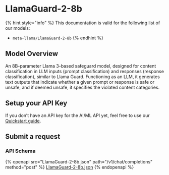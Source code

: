 # LlamaGuard-2-8b

{% hint style="info" %}
This documentation is valid for the following list of our models:

* `meta-llama/LlamaGuard-2-8b`
{% endhint %}

## Model Overview

An 8B-parameter Llama 3-based safeguard model, designed for content classification in LLM inputs (prompt classification) and responses (response classification), similar to Llama Guard. Functioning as an LLM, it generates text outputs that indicate whether a given prompt or response is safe or unsafe, and if deemed unsafe, it specifies the violated content categories.

## Setup your API Key

If you don’t have an API key for the AI/ML API yet, feel free to use our [Quickstart guide](https://docs.aimlapi.com/quickstart/setting-up).

## Submit a request

### API Schema

{% openapi src="LlamaGuard-2-8b.json" path="/v1/chat/completions" method="post" %}
[LlamaGuard-2-8b.json](LlamaGuard-2-8b.json)
{% endopenapi %}
